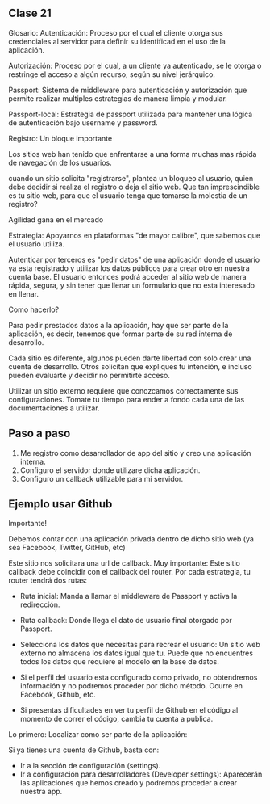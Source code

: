 ## Clase 21

Glosario:
Autenticación: Proceso por el cual el cliente otorga sus credenciales al servidor para definir su identificad en el uso de la aplicación.

Autorización: Proceso por el cual, a un cliente ya autenticado, se le otorga o restringe el acceso a algún recurso, según su nivel jerárquico.

Passport: Sistema de middleware para autenticación y autorización que permite realizar multiples estrategias de manera limpia y modular.

Passport-local: Estrategia de passport utilizada para mantener una lógica de autenticación bajo username y password.


Registro: Un bloque importante

Los sitios web han tenido que enfrentarse a una forma muchas mas rápida de navegación de los usuarios.

cuando un sitio solicita "registrarse", plantea un bloqueo al usuario, quien debe decidir si realiza el registro o deja el sitio web. Que tan imprescindible es tu sitio web, para que el usuario tenga que tomarse la molestia de un registro?

Agilidad gana en el mercado

Estrategia: Apoyarnos en plataformas "de mayor calibre", que sabemos que el usuario utiliza.

Autenticar por terceros es "pedir datos" de una aplicación donde el usuario ya esta registrado y utilizar los datos públicos para crear otro en nuestra cuenta base. El usuario entonces podrá acceder al sitio web de manera rápida, segura, y sin tener que llenar un formulario que no esta interesado en llenar.

Como hacerlo?

Para pedir prestados datos a la aplicación, hay que ser parte de la aplicación, es decir, tenemos que formar parte de su red interna de desarrollo.

Cada sitio es diferente, algunos pueden darte libertad con solo crear una cuenta de desarrollo. Otros solicitan que expliques tu intención, e incluso pueden evaluarte y decidir no permitirte acceso.

Utilizar un sitio externo requiere que conozcamos correctamente sus configuraciones. Tomate tu tiempo para ender a fondo cada una de las documentaciones a utilizar.

## Paso a paso

1) Me registro como desarrollador de app del sitio y creo una aplicación interna.
2) Configuro el servidor donde utilizare dicha aplicación.
3) Configuro un callback utilizable para mi servidor.

## Ejemplo usar Github

Importante!

Debemos contar con una aplicación privada dentro de dicho sitio web (ya sea Facebook, Twitter, GitHub, etc)

Este sitio nos solicitara una url de callback. Muy importante: Este sitio callback debe coincidir con el callback del router. Por cada estrategia, tu router tendrá dos rutas:

* Ruta inicial: Manda a llamar el middleware de Passport y activa la redirección.

* Ruta callback: Donde llega el dato de usuario final otorgado por Passport.

* Selecciona los datos que necesitas para recrear el usuario: Un sitio web externo no almacena los datos igual que tu. Puede que no encuentres todos los datos que requiere el modelo en la base de datos.

* Si el perfil del usuario esta configurado como privado, no obtendremos información y no podremos proceder por dicho método. Ocurre en Facebook, Github, etc.

* Si presentas dificultades en ver tu perfil de Github en el código al momento de correr el código, cambia tu cuenta a publica.

Lo primero: Localizar como ser parte de la aplicación:

Si ya tienes una cuenta de Github, basta con:

 * Ir a la sección de configuración (settings).
 * Ir a configuración para desarrolladores (Developer settings): Aparecerán las aplicaciones que hemos creado y podremos proceder a crear nuestra app.

